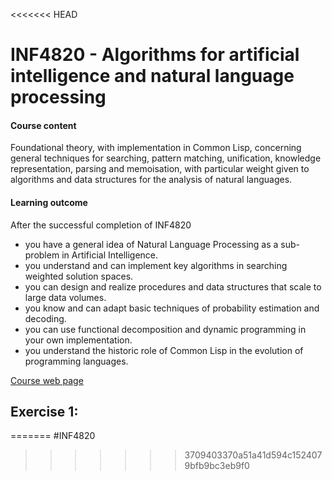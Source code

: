 <<<<<<< HEAD
# INF4820 - Algorithms for artificial intelligence and natural language processing

#### Course content
Foundational theory, with implementation in Common Lisp, concerning general techniques for searching, pattern matching, unification, knowledge representation, parsing and memoisation, with particular weight given to algorithms and data structures for the analysis of natural languages.
#### Learning outcome
After the successful completion of INF4820
- you have a general idea of Natural Language Processing as a sub-problem in Artificial Intelligence.
- you understand and can implement key algorithms in searching weighted solution spaces.
- you can design and realize procedures and data structures that scale to large data volumes.
- you know and can adapt basic techniques of probability estimation and decoding.
- you can use functional decomposition and dynamic programming in your own implementation.
- you understand the historic role of Common Lisp in the evolution of programming languages.

[Course web page](http://www.uio.no/studier/emner/matnat/ifi/INF4820/h16/index.html)

## Exercise 1:

=======
#INF4820 
>>>>>>> 3709403370a51a41d594c1524079bfb9bc3eb9f0
